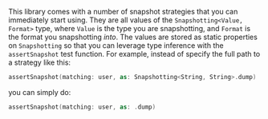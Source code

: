 This library comes with a number of snapshot strategies that you can immediately start using. They are all values of the `Snapshotting<Value, Format>` type, where `Value` is the type you are snapshotting, and `Format` is the format you snapshotting _into_. The values are stored as static properties on `Snapshotting` so that you can leverage type inference with the `assertSnapshot` test function. For example, instead of specify the full path to a strategy like this:

```swift
assertSnapshot(matching: user, as: Snapshotting<String, String>.dump)
```

you can simply do:

```swift
assertSnapshot(matching: user, as: .dump)
```
